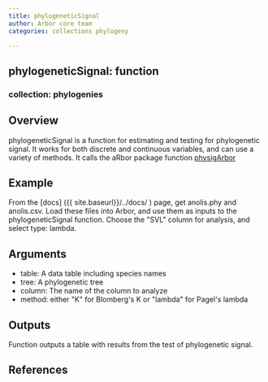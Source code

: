```yaml
---
title: phylogeneticSignal
author: Arbor core team
categories: collections phylogeny

---
```


## phylogeneticSignal: function

### collection: phylogenies

## Overview

phylogeneticSignal is a function for estimating and testing for phylogenetic signal. It works for
both discrete and continuous variables, and can use a variety of methods. It calls the aRbor package function [physigArbor](https://github.com/arborworkflows/aRbor/blob/master/R/physigArbor.R)

## Example

From the [docs] ({{ site.baseurl}}/../docs/ ) page, get anolis.phy and anolis.csv.
Load these files into Arbor, and use them as inputs to the phylogeneticSignal function. Choose
the "SVL" column for analysis, and select type: lambda.

## Arguments
- table: A data table including species names
- tree: A phylogenetic tree
- column: The name of the column to analyze
- method: either "K" for Blomberg's K or "lambda" for Pagel's lambda

## Outputs
Function outputs a table with results from the test of phylogenetic signal.

## References
